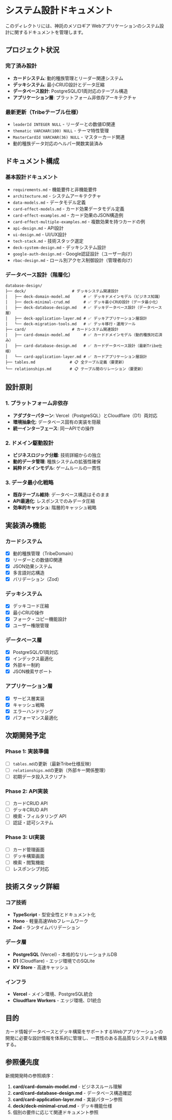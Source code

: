 # システム設計ドキュメント

このディレクトリには、神託のメソロギア Webアプリケーションのシステム設計に関するドキュメントを管理します。

## プロジェクト状況

### 完了済み設計
- **カードシステム**: 動的種族管理とリーダー関連システム
- **デッキシステム**: 最小CRUD設計とデータ圧縮
- **データベース設計**: PostgreSQL/D1両対応のテーブル構造
- **アプリケーション層**: プラットフォーム非依存アーキテクチャ

### 最新更新（Tribeテーブル仕様）
- `leaderId INTEGER NULL` - リーダーとの数値ID関連
- `thematic VARCHAR(100) NULL` - テーマ特性管理
- `MasterCardId VARCHAR(36) NULL` - マスターカード関連
- 動的種族データ対応のヘルパー関数実装済み

## ドキュメント構成

### 基本設計ドキュメント
- `requirements.md` - 機能要件と非機能要件
- `architecture.md` - システムアーキテクチャ
- `data-models.md` - データモデル定義
- `card-effect-models.md` - カード効果データモデル定義
- `card-effect-examples.md` - カード効果のJSON構造例
- `card-effect-multiple-examples.md` - 複数効果を持つカードの例
- `api-design.md` - API設計
- `ui-design.md` - UI/UX設計
- `tech-stack.md` - 技術スタック選定
- `deck-system-design.md` - デッキシステム設計
- `google-auth-design.md` - Google認証設計（ユーザー向け）
- `rbac-design.md` - ロール別アクセス制御設計（管理者向け）

### データベース設計（階層化）
```
database-design/
├── deck/                    # デッキシステム関連設計
│   ├── deck-domain-model.md      # ✅ デッキドメインモデル（ビジネス知識）
│   ├── deck-minimal-crud.md      # ✅ デッキ最小CRUD設計（データ最小化）
│   ├── deck-database-design.md   # ✅ デッキデータベース設計（データベース層）
│   ├── deck-application-layer.md # ✅ デッキアプリケーション層設計
│   └── deck-migration-tools.md   # ✅ デッキ移行・運用ツール
├── card/                    # カードシステム関連設計
│   ├── card-domain-model.md      # ✅ カードドメインモデル（動的種族対応済み）
│   ├── card-database-design.md   # ✅ カードデータベース設計（最新Tribe仕様）
│   └── card-application-layer.md # ✅ カードアプリケーション層設計
├── tables.md               # 📋 全テーブル定義（要更新）
└── relationships.md        # 📋 テーブル間のリレーション（要更新）
```

## 設計原則

### 1. プラットフォーム非依存
- **アダプターパターン**: Vercel（PostgreSQL）とCloudflare（D1）両対応
- **環境抽象化**: データベース固有の実装を隠蔽
- **統一インターフェース**: 同一APIでの操作

### 2. ドメイン駆動設計
- **ビジネスロジック分離**: 技術詳細からの独立
- **動的データ管理**: 種族システムの拡張性確保
- **純粋ドメインモデル**: ゲームルールの一貫性

### 3. データ最小化戦略
- **既存テーブル維持**: データベース構造はそのまま
- **API最適化**: レスポンスでのみデータ圧縮
- **効率的キャッシュ**: 階層的キャッシュ戦略

## 実装済み機能

### カードシステム
- [x] 動的種族管理（TribeDomain）
- [x] リーダーとの数値ID関連
- [x] JSON効果システム
- [x] 多言語対応構造
- [x] バリデーション（Zod）

### デッキシステム  
- [x] デッキコード圧縮
- [x] 最小CRUD操作
- [x] フォーク・コピー機能設計
- [x] ユーザー権限管理

### データベース層
- [x] PostgreSQL/D1両対応
- [x] インデックス最適化
- [x] 外部キー制約
- [x] JSON検索サポート

### アプリケーション層
- [x] サービス層実装
- [x] キャッシュ戦略
- [x] エラーハンドリング
- [x] パフォーマンス最適化

## 次期開発予定

### Phase 1: 実装準備
- [ ] `tables.md`の更新（最新Tribe仕様反映）
- [ ] `relationships.md`の更新（外部キー関係整理）
- [ ] 初期データ投入スクリプト

### Phase 2: API実装
- [ ] カードCRUD API
- [ ] デッキCRUD API  
- [ ] 検索・フィルタリング API
- [ ] 認証・認可システム

### Phase 3: UI実装
- [ ] カード管理画面
- [ ] デッキ構築画面
- [ ] 検索・閲覧機能
- [ ] レスポンシブ対応

## 技術スタック詳細

### コア技術
- **TypeScript** - 型安全性とドキュメント化
- **Hono** - 軽量高速Webフレームワーク
- **Zod** - ランタイムバリデーション

### データ層
- **PostgreSQL** (Vercel) - 本格的なリレーショナルDB
- **D1** (Cloudflare) - エッジ環境でのSQLite
- **KV Store** - 高速キャッシュ

### インフラ
- **Vercel** - メイン環境、PostgreSQL統合
- **Cloudflare Workers** - エッジ環境、D1統合

## 目的

カード情報データベースとデッキ構築をサポートするWebアプリケーションの開発に必要な設計情報を体系的に管理し、一貫性のある高品質なシステムを構築する。

## 参照優先度

新規開発時の参照順序：
1. **card/card-domain-model.md** - ビジネスルール理解
2. **card/card-database-design.md** - データベース構造確認  
3. **card/card-application-layer.md** - 実装パターン参照
4. **deck/deck-minimal-crud.md** - デッキ機能仕様
5. 個別の要件に応じて関連ドキュメント参照